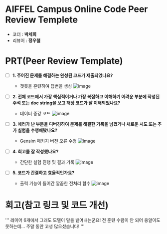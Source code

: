 # AIFFEL Campus Online Code Peer Review Templete
- 코더 : __박세희__
- 리뷰어 : __정우철__


# PRT(Peer Review Template)
- [ ]  **1. 주어진 문제를 해결하는 완성된 코드가 제출되었나요?**
    - 챗봇을 훈련하여 답변을 생성
    ![image](https://github.com/user-attachments/assets/f2fc96a2-187b-42c0-9a60-0184a9050a5e)  

    
- [ ]  **2. 전체 코드에서 가장 핵심적이거나 가장 복잡하고 이해하기 어려운 부분에 작성된 
주석 또는 doc string을 보고 해당 코드가 잘 이해되었나요?**
    - 데이터 증강 코드
      ![image](https://github.com/user-attachments/assets/6fb1182b-65c1-4290-b4a7-76630aa96672)  

        
- [ ]  **3. 에러가 난 부분을 디버깅하여 문제를 해결한 기록을 남겼거나
새로운 시도 또는 추가 실험을 수행해봤나요?**
    - Gensim 패키지 버전 오류 수정
    ![image](https://github.com/user-attachments/assets/e58528fa-3c61-4ad4-a468-5d7f0b93f4dc)  

        
- [ ]  **4. 회고를 잘 작성했나요?**
    - 간단한 실험 진행 및 결과 기록
      ![image](https://github.com/user-attachments/assets/600d424d-4640-42b3-aa49-8b8adf0289f1)  

- [ ]  **5. 코드가 간결하고 효율적인가요?**
    - 출력 기능이 들어간 깔끔한 전처리 함수
    ![image](https://github.com/user-attachments/assets/222f9671-1430-4c44-a31b-731ea9171f7b)  


# 회고(참고 링크 및 코드 개선)
'''
레이어 6개에서 그래도 모델이 말을 뱉어내는군요! 전 훈련 수렴이 안 되어 옹알이도 못하는데... 주말 동안 고생 많으셨습니다!
'''


